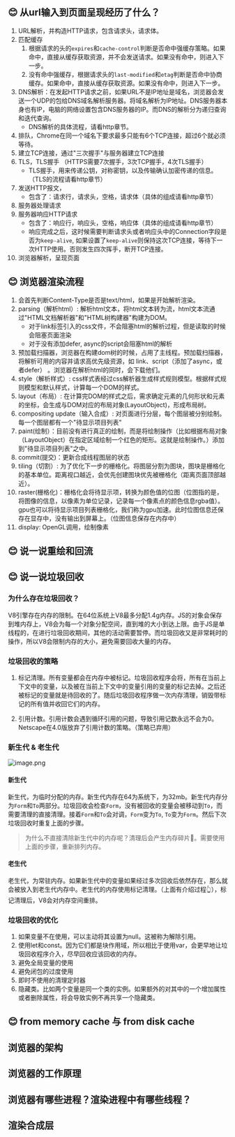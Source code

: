 ## 😊 从url输入到页面呈现经历了什么？

1. URL解析，并构造HTTP请求，包含请求头，请求体。
2. 匹配缓存
    1. 根据请求的头的`expires`和`cache-control`判断是否命中强缓存策略。如果命中，直接从缓存获取资源，并不会发送请求。如果没有命中，则进入下一步。
    2. 没有命中强缓存，根据请求头的`last-modified`和`etag`判断是否命中协商缓存。如果命中，直接从缓存获取资源。如果没有命中，则进入下一步。
3. DNS解析：在发起HTTP请求之前，如果URL不是IP地址是域名，浏览器会发送一个UDP的包给DNS域名解析服务器。将域名解析为IP地址。DNS服务器本身也有IP，电脑的网络设置包含DNS服务器的IP。而DNS的解析分为递归查询和迭代查询。
    - DNS解析的具体流程，请看http章节。
4. 排队，Chrome在同一个域名下要求最多只能有6个TCP连接，超过6个就必须等待。
5. 建立TCP连接，通过"三次握手"与服务器建立TCP连接
6. TLS，TLS握手 （HTTPS需要7次握手，3次TCP握手，4次TLS握手）
    - TLS握手，用来传递公钥，对称密钥，以及传输确认加密传递的信息。（TLS的流程请看http章节）
7. 发送HTTP报文，
    - 包含了：请求行，请求头，空格，请求体（具体的组成请看http章节）
8. 服务器处理请求
9. 服务器响应HTTP请求
    - 包含了：响应行，响应头，空格，响应体（具体的组成请看http章节）
    - 响应完成之后，这时候需要判断请求头或者响应头中的Connection字段是否为`keep-alive`, 如果设置了`keep-alive`则保持这次TCP连接，等待下一次HTTP使用。否则发生四次挥手，断开TCP连接。
10. 浏览器解析，呈现页面

## 😊 浏览器渲染流程

1. 会首先判断Content-Type是否是text/html，如果是开始解析渲染。
2. parsing（解析html）: 解析html文本，将html文本转为流，html文本流通过"HTML文档解析器"和"HTML树构建器"构建为DOM。
    - 对于link标签引入的css文件，不会阻塞html的解析过程，但是读取的时候会阻塞页面渲染
    - 对于没有添加defer, async的script会阻塞html的解析
3. 预加载扫描器，浏览器在构建dom树的时候，占用了主线程。预加载扫描器，将解析可用的内容并请求高优先级资源，如 link、script（添加了async，或者defer） 。浏览器在解析html的同时，会下载他们。
4. style（解析样式）: css样式表经过css解析器生成样式规则模型。根据样式规则模型和默认样式，计算每一个DOM的样式。
5. layout（布局）: 在计算完DOM的样式之后，需求确定元素的几何形状和元素的坐标，会生成与DOM对应的布局对象(LayoutObject)，形成布局树。
6. compositing update（输入合成）: 对页面进行分层，每个图层被分别绘制。每一个图层都有一个"待显示项目列表"
7. paint(绘制）：目前没有进行真正的绘制，而是将绘制操作（比如根据布局对象（LayoutObject）在指定区域绘制一个红色的矩形。这就是绘制操作。）添加到"待显示项目列表"之中。
8. commit(提交)：更新合成线程图层的状态
9. tiling（切割）: 为了优化下一步的栅格化。将图层分割为图块，图块是栅格化的基本单位。距离视口越近，会优先创建图块优先被栅格化（距离页面顶部越近）。
10. raster(栅格化)：栅格化会将待显示项，转换为颜色值的位图（位图指的是，将图像的信息，以像素为单位记录，记录每一个像素点的颜色信息rgba值）。gpu也可以将待显示项目列表栅格化，我们称为gpu加速。此时位图信息还保存在显存中，没有输出到屏幕上。（位图信息保存在内存中）
12. display: OpenGL调用，绘制像素

## 😊 说一说重绘和回流

## 😊 说一说垃圾回收

### 为什么存在垃圾回收？

V8引擎存在内存的限制。在64位系统上V8最多分配1.4g内存。JS的对象会保存到堆内存上，V8会为每一个对象分配空间，直到堆的大小到达上限。由于JS是单线程的，在进行垃圾回收期间，其他的活动需要暂停。而垃圾回收又是非常耗时的操作，所以V8会限制内存的大小，避免需要回收大量的内存。
### 垃圾回收的策略

1. 标记清理。所有变量都会在内存中被标记。垃圾回收程序会将，所有在当前上下文中的变量，以及被在当前上下文中的变量引用的变量的标记去掉。之后还被标记的变量就是待回收的了。随后垃圾回收程序做一次内存清理，销毁带标记的所有值并收回它们的内存。

2. 引用计数。引用计数会遇到循环引用的问题，导致引用记数永远不会为0。Netscape在4.0版放弃了引用计数的策略。（策略已弃用）

### 新生代 & 老生代

![image.png](https://i.loli.net/2021/04/28/nzq8Aj1csNgPkTm.png)
#### 新生代

新生代，为临时分配的内存。新生代内存在64为系统下，为32mb。新生代内存分为`Form`和`To`两部分。垃圾回收会检查`Form`，没有被回收的变量会被移动到`To`，而需要清理的直接清理。接着`Form`和`To`会对调，`Form`变为`To`, `To`变为`Form`。然后下次垃圾回收时重复上面的步骤。

> 为什么不直接清除新生代中的内存呢？清理后会产生内存碎片🧩。需要使用上面的步骤，重新排列内存。
#### 老生代

老生代，为常驻内存。如果新生代中的变量如果经过多次回收后依然存在，那么就会被放入到老生代内存中。老生代的内存使用标记清理。（上面有介绍过程👆），标记清理后，V8会对内存空间重排。
### 垃圾回收的优化

1. 如果变量不在使用，可以主动将其设置为null。这被称为解除引用。
2. 使用let和const。因为它们都是块作用域，所以相比于使用var，会更早地让垃圾回收程序介入，尽早回收应该回收的内存。
3. 避免全局变量的使用
4. 避免闭包的过度使用
5. 即时不使用的清理定时器
6. 隐藏类。比如两个变量是同一个类的实例。如果额外的对其中的一个增加属性或者删除属性，将会导致实例不再共享一个隐藏类。





## 😊 from memory cache 与 from disk cache











## 浏览器的架构
## 浏览器的工作原理

## 浏览器有哪些进程？渲染进程中有哪些线程？

## 渲染合成层
